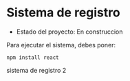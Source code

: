 <h1> Sistema de registro </h1>

- Estado del proyecto: En construccion

Para ejecutar el sistema, debes poner:

```npm install react```

sistema de registro 2
